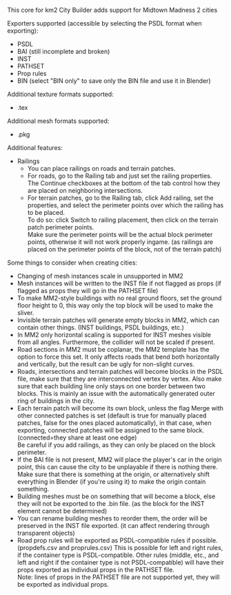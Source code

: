 This core for km2 City Builder adds support for Midtown Madness 2 cities

Exporters supported (accessible by selecting the PSDL format when exporting):
 - PSDL
 - BAI (still incomplete and broken)
 - INST
 - PATHSET
 - Prop rules
 - BIN (select "BIN only" to save only the BIN file and use it in Blender)

Additional texture formats supported:
 - .tex

Additional mesh formats supported:
 - .pkg

Additional features:
- Railings
  - You can place railings on roads and terrain patches.
  - For roads, go to the Railing tab and just set the railing properties.  
The Continue checkboxes at the bottom of the tab control how they are placed on neighboring intersections.
  - For terrain patches, go to the Railing tab, click Add railing, set the properties, and select the perimeter points over which the railing has to be placed.  
  To do so: click Switch to railing placement, then click on the terrain patch perimeter points.  
  Make sure the perimeter points will be the actual block perimeter points, otherwise it will not work properly ingame. (as railings are placed on the perimeter points of the block, not of the terrain patch)

Some things to consider when creating cities:
- Changing of mesh instances scale in unsupported in MM2
- Mesh instances will be written to the INST file if not flagged as props (if flagged as props they will go in the PATHSET file)
- To make MM2-style buildings with no real ground floors, set the ground floor height to 0, this way only the top block will be used to make the sliver.
- Invisible terrain patches will generate empty blocks in MM2, which can contain other things. (INST buildings, PSDL buildings, etc.)
- In MM2 only horizontal scaling is supported for INST meshes visible from all angles. Furthermore, the collider will not be scaled if present.
- Road sections in MM2 must be coplanar, the MM2 template has the option to force this set. It only affects roads that bend both horizontally and vertically, but the result can be ugly for non-slight curves.
- Roads, intersections and terrain patches will become blocks in the PSDL file, make sure that they are interconnected vertex by vertex. Also make sure that each building line only stays on one border between two blocks. This is mainly an issue with the automatically generated outer ring of buildings in the city.
- Each terrain patch will become its own block, unless the flag Merge with other connected patches is set (default is true for manually placed patches, false for the ones placed automatically), in that case, when exporting, connected patches will be assigned to the same block. (connected=they share at least one edge)  
Be careful if you add railings, as they can only be placed on the block perimeter.
- If the BAI file is not present, MM2 will place the player's car in the origin point, this can cause the city to be unplayable if there is nothing there. Make sure that there is something at the origin, or alternatively shift everything in Blender (if you're using it) to make the origin contain something.
- Building meshes must be on something that will become a block, else they will not be exported to the .bin file. (as the block for the INST element cannot be determined)
- You can rename building meshes to reorder them, the order will be preserved in the INST file exported. (it can affect rendering through transparent objects)
- Road prop rules will be exported as PSDL-compatible rules if possible. (propdefs.csv and proprules.csv) This is possible for left and right rules, if the container type is PSDL-compatible. Other rules (middle, etc., and left and right if the container type is not PSDL-compatible) will have their props exported as individual props in the PATHSET file.  
Note: lines of props in the PATHSET file are not supported yet, they will be exported as individual props.


